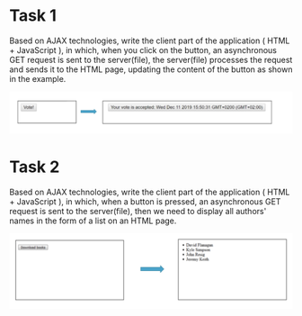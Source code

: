 # Task 1
Based on AJAX technologies, write the client part of the application ( HTML + JavaScript ), in which, when you click on the button, an asynchronous GET request is sent to the server(file), the server(file) processes the request and sends it to the HTML page, updating the content of the button as shown in the example.

![Task 1 Output](./images/Screenshot%202023-12-13%20at%2022.19.13.png)

# Task 2
Based on AJAX technologies, write the client part of the application ( HTML + JavaScript ), in which, when a button is pressed, an asynchronous GET request is sent to the server(file), then we need to display all authors' names in the form of a list on an HTML page.

![Task 2 Output](./images/Screenshot%202023-12-13%20at%2022.19.21.png)